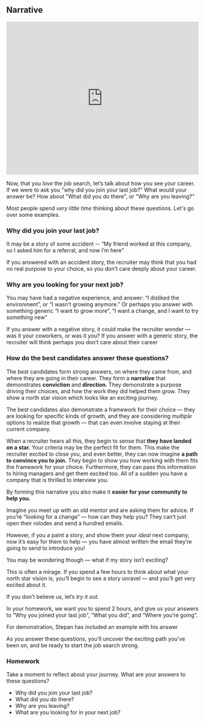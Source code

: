 ## Narrative

<iframe width="100%" height="400" src="https://www.youtube.com/embed/GtpHy0AslOs" frameborder="0" allow="accelerometer; autoplay; encrypted-media; gyroscope; picture-in-picture" allowfullscreen></iframe>

Now, that you *love* the job search, let’s talk about how you see your career.  If we were to ask you "why did you join your last job?" What would your answer be? How about "What did you do there", or "Why are you leaving?"

Most people spend *very little time* thinking about these questions. Let's go over some examples.

### Why did you join your last job?
It may be a story of some accident -- “My friend worked at this company, so I asked him for a referral, and now I’m here”

If you answered with an accident story, the recruiter may think that you had no real purpose to your choice, so you don’t care deeply about your career.

### Why are you looking for your next job?
You may have had a negative experience, and answer: “I disliked the environment”, or “I wasn’t growing anymore.” Or perhaps you answer with something generic “I want to grow more”, “I want a change, and I want to try something new”

If you answer with a negative story, it could make the recruiter wonder — was it your coworkers, or was it you? If you answer with a generic story, the recruiter will think perhaps you don’t care about their career

### How do the best candidates answer these questions?
The best candidates form strong answers, on where they came from, and where they are going in their career. They form a **narrative** that demonstrates **conviction** and **direction**. They demonstrate a purpose driving their choices, and how the work they did helped them grow. They show a north star vision which looks like an exciting journey.

The best candidates also demonstrate a framework for their choice — they are looking for specific kinds of growth, and they are considering *multiple* options to realize that growth — that can even involve staying at their current company.

When a recruiter hears all this, they begin to sense that **they have landed on a star.** Your criteria may be the perfect fit for them. This make the recruiter excited to close you, and even better, they can now imagine **a path to convince you to join.** They begin to show you how working with them fits the framework for your choice. Furthermore, they can pass this information to hiring managers and get them excited too. All of a sudden you have a company that is thrilled to interview you.

By forming this narrative you also make it **easier for your community to help you.**

Imagine you meet up with an old mentor and are asking them for advice.  If you’re “looking for a change” — how can they help you? They can’t just open their rolodex and send a hundred emails.

However, if you a paint a story, and show them your *ideal* next company, now it’s easy for them to help — you have almost written the email they’re going to send to introduce you!

You may be wondering though — what if my story isn’t exciting?

This is often a mirage. If you spend a few hours to think about what your north star vision is, you’ll begin to see a story unravel — and you’ll get very excited about it.

If you don’t believe us, let’s *try it out.*

In your homework, we want you to spend 2 hours, and give us your answers to “Why you joined your last job”, “What you did”, and “Where you’re going”.

For demonstration, Stepan has included an example with his answer

As you answer these questions, you’ll uncover the exciting path you’ve been on, and be ready to start the job search strong.

### Homework
Take a moment to reflect about your journey. What are your answers to these questions?

* Why did you join your last job?
* What did you do there?
* Why are you leaving?
* What are you looking for in your next job?

